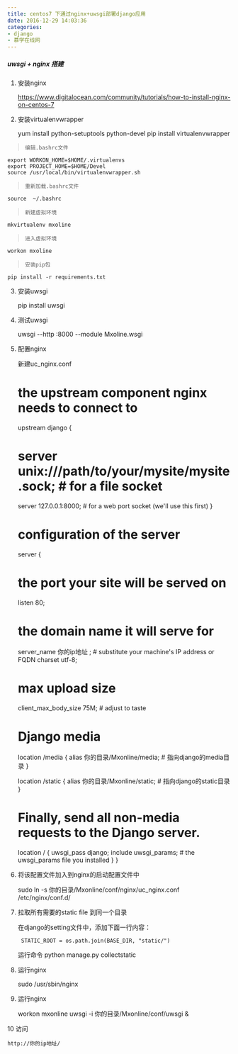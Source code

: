 ```yaml
---
title: centos7 下通过nginx+uwsgi部署django应用
date: 2016-12-29 14:03:36
categories: 
- django
- 慕学在线网
---
```


##### uwsgi + nginx 搭建
    

1. 安装nginx


    https://www.digitalocean.com/community/tutorials/how-to-install-nginx-on-centos-7
    
2. 安装virtualenvwrapper
    

    yum install python-setuptools python-devel
    pip install virtualenvwrapper
    
>     编辑.bashrc文件
    
    export WORKON_HOME=$HOME/.virtualenvs
    export PROJECT_HOME=$HOME/Devel
    source /usr/local/bin/virtualenvwrapper.sh
    
>     重新加载.bashrc文件
    source  ~/.bashrc
    
>     新建虚拟环境
    mkvirtualenv mxoline

>     进入虚拟环境 
    workon mxoline

>     安装pip包
    pip install -r requirements.txt
    
3. 安装uwsgi
    
    pip install uwsgi

4. 测试uwsgi
    
    uwsgi --http :8000 --module Mxoline.wsgi

5. 配置nginx
    
    新建uc_nginx.conf

    
    # the upstream component nginx needs to connect to
    upstream django {
    # server unix:///path/to/your/mysite/mysite.sock; # for a file socket
    server 127.0.0.1:8000; # for a web port socket (we'll use this first)
    }
    # configuration of the server

    server {
    # the port your site will be served on
    listen      80;
    # the domain name it will serve for
    server_name 你的ip地址 ; # substitute your machine's IP address or FQDN
    charset     utf-8;

    # max upload size
    client_max_body_size 75M;   # adjust to taste

    # Django media
    location /media  {
        alias 你的目录/Mxonline/media;  # 指向django的media目录
    }

    location /static {
        alias 你的目录/Mxonline/static; # 指向django的static目录
    }

    # Finally, send all non-media requests to the Django server.
    location / {
        uwsgi_pass  django;
        include     uwsgi_params; # the uwsgi_params file you installed
    }
    }

6. 将该配置文件加入到nginx的启动配置文件中
    
    sudo ln -s 你的目录/Mxonline/conf/nginx/uc_nginx.conf /etc/nginx/conf.d/

7. 拉取所有需要的static file 到同一个目录
    
    在django的setting文件中，添加下面一行内容：
    
        STATIC_ROOT = os.path.join(BASE_DIR, "static/")
    运行命令
        python manage.py collectstatic

8. 运行nginx
    
    sudo /usr/sbin/nginx

9. 运行nginx
    
    
    workon mxonline
    uwsgi -i 你的目录/Mxonline/conf/uwsgi &

10 访问
    
    http://你的ip地址/
    
    
